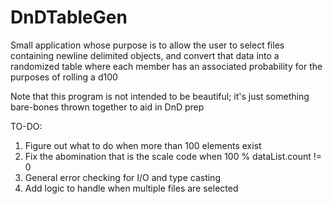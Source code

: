 # DnDTableGen

Small application whose purpose is to allow the user to select files containing newline delimited objects, and convert that data into a randomized table where each member has an associated probability for the purposes of rolling a d100

Note that this program is not intended to be beautiful; it's just something bare-bones thrown together to aid in DnD prep

TO-DO:
1) Figure out what to do when more than 100 elements exist
2) Fix the abomination that is the scale code when 100 % dataList.count != 0
3) General error checking for I/O and type casting
4) Add logic to handle when multiple files are selected